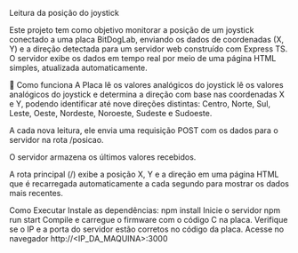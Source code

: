 Leitura da posição do joystick

Este projeto tem como objetivo monitorar a posição de um joystick conectado a uma placa BitDogLab, enviando os dados de coordenadas (X, Y) e a direção detectada para um servidor web construído com Express TS.
O servidor exibe os dados em tempo real por meio de uma página HTML simples, atualizada automaticamente.


🔧 Como funciona
A Placa lê os valores analógicos do joystick  lê os valores analógicos do joystick
e determina a direção com base nas coordenadas X e Y, podendo identificar até nove direções distintas: Centro, Norte, Sul, Leste, Oeste, Nordeste, Noroeste, Sudeste e Sudoeste.

A cada nova leitura, ele envia uma requisição POST com os dados para o servidor  na rota /posicao.

O servidor armazena os últimos valores recebidos.

A rota principal (/) exibe a posição X, Y e a direção em uma página HTML que é recarregada automaticamente a cada segundo para mostrar os dados mais recentes. 

Como Executar 
 Instale as dependências:
 npm install Inicie o servidor
npm run start
Compile e carregue o firmware com o código C na placa.
Verifique se o IP e a porta do servidor estão corretos no código da placa.
Acesse no navegador http://<IP_DA_MAQUINA>:3000
